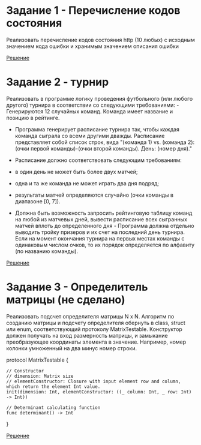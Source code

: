 # Задание 1 - Перечисление кодов состояния

Реализовать перечисление кодов состояния http (10 любых) с исходным значением кода ошибки и хранимым значением описания ошибки

[Решение](https://github.com/flyer2001/iOSCources2019/blob/master/Lesson%2003%20HW%20/Lesson%2003%20HttpStatusEnum.playground/Contents.swift)

# Задание 2 - турнир

Реализовать в программе логику проведения футбольного (или любого другого) турнира в соответствии со следующими требованиями: - Генерируются 12 случайных команд. Команда имеет название и позицию в рейтинге. 
- Программа генерирует расписание турнира так, чтобы каждая команда сыграла со всеми другими дважды. 
Расписание представляет собой список строк, вида "(команда 1) vs. (команда 2): (очки первой команды)-(очки второй команды). День: (номер дня)." 

- Расписание должно соответствовать следующим требованиям: 
- в один день не может быть более двух матчей; 
- одна и та же команда не может играть два дня подряд; 
- результаты матчей определяются случайно (очки команды в диапазоне [0, 7]). 
- Должна быть возможность запросить рейтинговую таблицу команд на любой из матчевых дней, вывести расписание всех сыгранных матчей вплоть до определенного дня - Программа должна отдельно выводить тройку призеров и их счет на последний день турнира. Если на момент окончания турнира на первых местах команды с одинаковым числом очков, то их порядок определяется по алфавиту (по названию команды).

[Решение](https://github.com/flyer2001/iOSCources2019/blob/master/Lesson%2003%20HW%20/Lesson%2003%20HW%20Tournament%20(playground))

# Задание 3 - Определитель матрицы (не сделано)

Реализовать подсчет определителя матрицы N x N. Алгоритм по созданию матрицы и подсчету определителя обернуть в class, struct или enum, соответствующий протоколу MatrixTestable. Конструктор должен получать на вход размерность матрицы, и замыкание преобразующее координаты элемента в значение. Например, номер колонки умноженный на два минус номер строки.

protocol MatrixTestable {
        
    // Constructor
    // dimension: Matrix size
    // elementConstructor: Closure with input element row and column, which return the element Int value.
    init(dimension: Int, elementConstructor: ((_ column: Int, _ row: Int) -> Int))

    // Determinant calculating function
    func determinant() -> Int
}

[Решение](https://github.com/flyer2001/iOSCources2019/blob/master/Lesson%2003%20HW%20/Lesson%2003%20Matrix%20Determinant%20Protocol.playground/Contents.swift)

